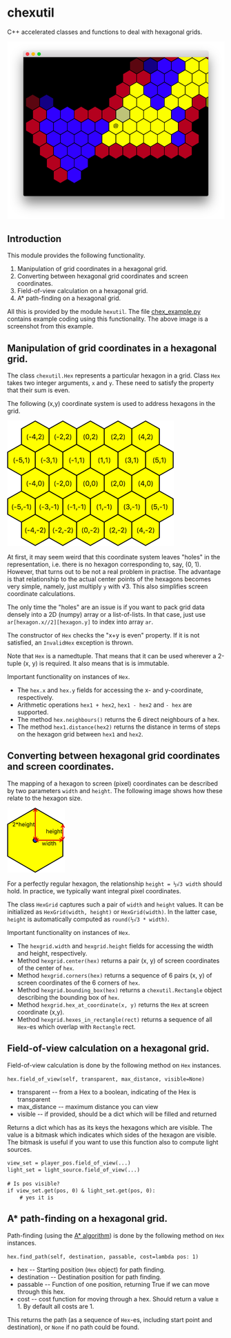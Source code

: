 # chexutil
C++ accelerated classes and functions to deal with hexagonal grids. 

![Screenshot of chex\_example.py](img/screenshot.png)

## Introduction

This module provides the following functionality.

1. Manipulation of grid coordinates in a hexagonal grid.
2. Converting between hexagonal grid coordinates and screen coordinates.
3. Field-of-view calculation on a hexagonal grid.
4. A\* path-finding on a hexagonal grid.

All this is provided by the module `hexutil`.
The file [chex\_example.py](chex_example.py) contains example coding using this functionality.
The above image is a screenshot from this example.

## Manipulation of grid coordinates in a hexagonal grid.

The class `chexutil.Hex` represents a particular hexagon in a grid.
Class `Hex` takes two integer arguments, `x` and `y`. 
These need to satisfy the property that their sum is even.

The following (x,y) coordinate system is used to address hexagons in the grid.

![Hexgrid coordinate system](img/hexcoords.png)

At first, it may seem weird that this coordinate system leaves "holes" in the representation, 
i.e. there is no hexagon corresponding to, say,  (0, 1). However, that turns out to be not a real problem in practise.
The advantage is that relationship to the actual center points of the hexagons becomes very simple, namely, just
multiply `y` with √3. This also simplifies screen coordinate calculations.

The only time the "holes" are an issue is if you want to pack grid data densely into a 2D (numpy) array or a list-of-lists. In that case, just use 
`ar[hexagon.x//2][hexagon.y]` to index into array `ar`.

The constructor of `Hex` checks the "x+y is even" property. If it is not satisfied, an `InvalidHex` exception is thrown.

Note that `Hex` is a namedtuple. That means that it can be used wherever a 2-tuple (x, y) is required.
It also means that is is immutable.

Important functionality on instances of `Hex`.
* The `hex.x` and `hex.y` fields for accessing the x- and y-coordinate, respectively.
* Arithmetic operations `hex1 + hex2`, `hex1 - hex2` and `- hex` are supported.
* The method `hex.neighbours()` returns the 6 direct neighbours of a hex.
* The method `hex1.distance(hex2)` returns the distance in terms of steps on the hexagon grid between `hex1` and `hex2`.


## Converting between hexagonal grid coordinates and screen coordinates.

The mapping of a hexagon to screen (pixel) coordinates can be described by two parameters `width` and `height`.
The following image shows how these relate to the hexagon size.

![Hexgrid width and height](img/widthheight.png)

For a perfectly regular hexagon, the relationship `height = ⅓√3 width` should hold. In practice, we typically want integral pixel coordinates.

The class `HexGrid` captures such a pair of `width` and `height` values. It can be initialized as `HexGrid(width, height)`
or `HexGrid(width)`. In the latter case, `height` is automatically computed as `round(⅓√3 * width)`.

Important functionality on instances of `Hex`.
* The `hexgrid.width` and `hexgrid.height` fields for accessing the width and height, respectively.
* Method `hexgrid.center(hex)` returns a pair (x, y) of screen coordinates of the center of `hex`.
* Method `hexgrid.corners(hex)` returns a sequence of 6 pairs (x, y) of screen coordinates of the 6 corners of `hex`.
* Method `hexgrid.bounding_box(hex)` returns a `chexutil.Rectangle` object describing the bounding box of `hex`.
* Method `hexgrid.hex_at_coordinate(x, y)` returns the `Hex` at screen coordinate (x,y).
* Method `hexgrid.hexes_in_rectangle(rect)` returns a sequence of all `Hex`-es which overlap with `Rectangle` rect.

## Field-of-view calculation on a hexagonal grid.

Field-of-view calculation is done by the following method on `Hex` instances.

` hex.field_of_view(self, transparent, max_distance, visible=None) `

*   transparent  -- from a Hex to a boolean, indicating of the Hex is transparent
*   max\_distance -- maximum distance you can view
*   visible      -- if provided, should be a dict which will be filled and returned

Returns a dict which has as its keys the hexagons which are visible.
The value is a bitmask which indicates which sides of the hexagon are visible.
The bitmask is useful if you want to use this function also to compute light sources.

    view_set = player_pos.field_of_view(...)
    light_set = light_source.field_of_view(...)

    # Is pos visible?
    if view_set.get(pos, 0) & light_set.get(pos, 0):
        # yes it is


## A\* path-finding on a hexagonal grid.

Path-finding (using the [A\* algorithm](https://en.wikipedia.org/wiki/A*_search_algorithm)) is done by the following method on `Hex` instances.

`hex.find_path(self, destination, passable, cost=lambda pos: 1)`

*  hex         -- Starting position (`Hex` object) for path finding.
*  destination -- Destination position for path finding.
*  passable    -- Function of one position, returning True if we can move through this hex.
*  cost        -- cost function for moving through a hex. Should return a value ≥ 1. By default all costs are 1.

This returns the path (as a sequence of `Hex`-es, including start point and destination), or `None` if no path could be found.
